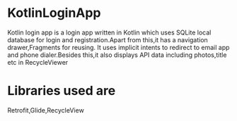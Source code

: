 # KotlinLoginApp

Kotlin login app is a login app written in Kotlin which uses SQLite local database for login and registration.Apart from this,it has a navigation drawer,Fragments for reusing.
It uses implicit intents to redirect to email app and phone dialer.Besides this,it also displays API data including photos,title etc in RecycleViewer

# Libraries used are
Retrofit,Glide,RecycleView


